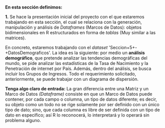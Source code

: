 **En esta sección definimos:**

**1.** Se hace la presentación inicial del proyecto con el que estaremos trabajando en esta sección, el cual se relaciona con la generación, manipulación y análisis de _Dataframes_ (Marcos de Datos): objetos bidimensionales en R estructurados en forma de _tablas_ (Muy similar a las matrices). 

En concreto, estaremos trabajando con el _dataset_ 'Seccion+5+-+DatosDemograficos'. La idea es la siguiente: por medio un **análisis demográfico**, que pretende analizar las tendencias demográficas del mundo, se pide analizar las estadísticas de la Tasa de Nacimiento y la Penetración de internet por País. Además, dentro del análisis, se busca incluir los Grupos de Ingresos. Todo el requerimiento solicitado, anteriormente, se puede trabajar con un diagrama de dispersión.

**Tenga algo claro de entrada:** La gran diferencia entre una Matriz y un Marco de Datos _(Dataframe)_ consiste en que un Marco de Datos puede contener, por cada campo o columna, un tipo de datos diferente; es decir, su objeto como un todo no se rige solamente por ser definido con un único tipo de dato; sino, que cada columna es libre de ser definida con un tipo de dato en específico; así R lo reconocerá, lo interpretará y lo operará sin problema alguno. 
